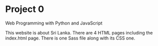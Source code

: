 # Project 0

Web Programming with Python and JavaScript

This website is about Sri Lanka.
There are 4 HTML pages including the index.html page.
There is one Sass file along with its CSS one.

